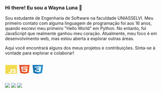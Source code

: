 ### Hi there! Eu sou a Wayna Luna 👋
<p>Sou estudante de Engenharia de Software na faculdade UNIASSELVI. Meu primeiro contato com alguma linguagem de programação foi aos 16 anos, quando escrevi meu primeiro "Hello World" em Python. No entanto, foi JavaScript que realmente ganhou meu coração. Atualmente, meu foco é em desenvolvimento web, mas estou aberta a explorar outras áreas.
  
Aqui você encontrará alguns dos meus projetos e contribuições. Sinta-se à vontade para explorar e colaborar!</p>
<div style="display: inline_block"><br>
  <img align="center" alt="Luna-Js" height="30" width="40" src="https://raw.githubusercontent.com/devicons/devicon/master/icons/javascript/javascript-plain.svg">
  <img align="center" alt="Luna-HTML" height="30" width="40" src="https://raw.githubusercontent.com/devicons/devicon/master/icons/html5/html5-original.svg">
  <img align="center" alt="Luna-CSS" height="30" width="40" src="https://raw.githubusercontent.com/devicons/devicon/master/icons/css3/css3-original.svg">
</div>

##
<div>
   <a href="[https://www.linkedin.com/in/rafaella-ballerini-45875016a](https://www.linkedin.com/in/wayna-luna-561797227/)" target="_blank"><img src="https://img.shields.io/badge/-LinkedIn-%230077B5?style=for-the-badge&logo=linkedin&logoColor=white" target="_blank"></a> 
   <a href="https://www.twitch.tv/LunneeTV" target="_blank"><img src="https://img.shields.io/badge/Twitch-9146FF?style=for-the-badge&logo=twitch&logoColor=white" target="_blank"></a>
   <a href="https://https://www.youtube.com/@lunna8191" target="_blank"><img src="https://img.shields.io/badge/YouTube-FF0000?style=for-the-badge&logo=youtube&logoColor=white" target="_blank"></a>
</div>


